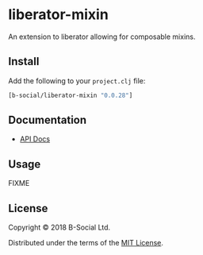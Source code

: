 # liberator-mixin

An extension to liberator allowing for composable mixins.

## Install

Add the following to your `project.clj` file:

```clj
[b-social/liberator-mixin "0.0.28"]
```

## Documentation

* [API Docs](http://b-social.github.io/liberator-mixin)

## Usage

FIXME

## License

Copyright © 2018 B-Social Ltd.

Distributed under the terms of the 
[MIT License](http://opensource.org/licenses/MIT).
